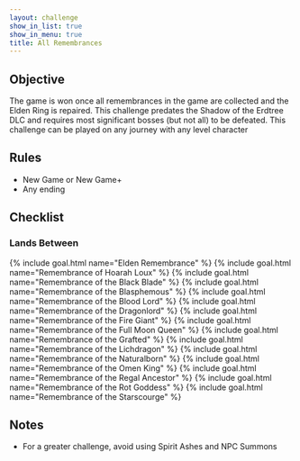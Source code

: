 ```yaml
---
layout: challenge
show_in_list: true
show_in_menu: true
title: All Remembrances
---
```



## Objective

The game is won once all remembrances in the game are collected and the Elden Ring is repaired. This challenge predates the Shadow of the Erdtree DLC and requires most significant bosses (but not all) to be defeated. This challenge can be played on any journey with any level character

## Rules

- New Game or New Game+
- Any ending

## Checklist

### Lands Between

{% include goal.html name="Elden Remembrance" %}
{% include goal.html name="Remembrance of Hoarah Loux" %}
{% include goal.html name="Remembrance of the Black Blade" %}
{% include goal.html name="Remembrance of the Blasphemous" %}
{% include goal.html name="Remembrance of the Blood Lord" %}
{% include goal.html name="Remembrance of the Dragonlord" %}
{% include goal.html name="Remembrance of the Fire Giant" %}
{% include goal.html name="Remembrance of the Full Moon Queen" %}
{% include goal.html name="Remembrance of the Grafted" %}
{% include goal.html name="Remembrance of the Lichdragon" %}
{% include goal.html name="Remembrance of the Naturalborn" %}
{% include goal.html name="Remembrance of the Omen King" %}
{% include goal.html name="Remembrance of the Regal Ancestor" %}
{% include goal.html name="Remembrance of the Rot Goddess" %}
{% include goal.html name="Remembrance of the Starscourge" %}

## Notes

- For a greater challenge, avoid using Spirit Ashes and NPC Summons
